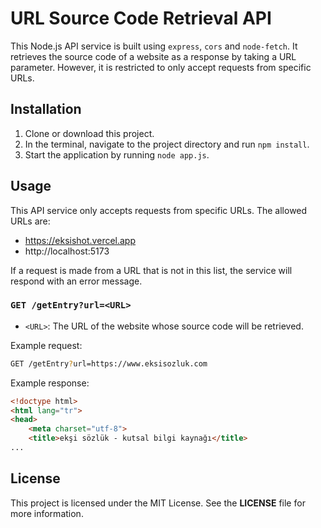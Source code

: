 # URL Source Code Retrieval API
This Node.js API service is built using `express`, `cors` and `node-fetch`. It retrieves the source code of a website as a response by taking a URL parameter. However, it is restricted to only accept requests from specific URLs.

## Installation
1. Clone or download this project.
2. In the terminal, navigate to the project directory and run `npm install`.
3. Start the application by running `node app.js`.

## Usage
This API service only accepts requests from specific URLs. The allowed URLs are:
- https://eksishot.vercel.app
- http://localhost:5173

If a request is made from a URL that is not in this list, the service will respond with an error message.

### `GET /getEntry?url=<URL>`

- `<URL>`: The URL of the website whose source code will be retrieved.

Example request:
```bash
GET /getEntry?url=https://www.eksisozluk.com
```

Example response:
```html
<!doctype html>
<html lang="tr">
<head>
    <meta charset="utf-8">
    <title>ekşi sözlük - kutsal bilgi kaynağı</title>
...
```
## License
This project is licensed under the MIT License. See the **LICENSE** file for more information.